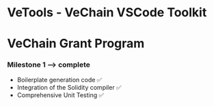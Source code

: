 # VeTools - VeChain VSCode Toolkit


# VeChain Grant Program

### Milestone 1 --> complete
- Boilerplate generation code ✅
- Integration of the Solidity compiler ✅
- Comprehensive Unit Testing ✅